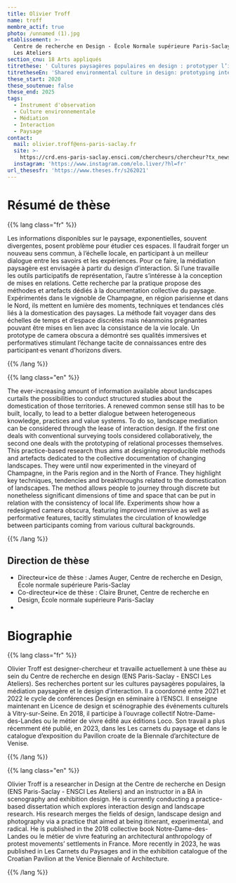 ```yaml
---
title: Olivier Troff
name: troff
membre_actif: true
photo: /unnamed (1).jpg
etablissement: >-
  Centre de recherche en Design - École Normale supérieure Paris-Saclay - ENSCI
  Les Ateliers
section_cnu: 18 Arts appliqués
titrethese: ' Cultures paysagères populaires en design : prototyper l’interaction'
titretheseEn: 'Shared environmental culture in design: prototyping interaction'
these_start: 2020
these_soutenue: false
these_end: 2025
tags:
  - Instrument d'observation
  - Culture environnementale
  - Médiation
  - Interaction
  - Paysage
contact:
  mail: olivier.troff@ens-paris-saclay.fr
  site: >-
    https://crd.ens-paris-saclay.ensci.com/chercheurs/chercheur?tx_news_pi1%5Baction%5D=detail&tx_news_pi1%5Bcontroller%5D=News&tx_news_pi1%5Bnews%5D=32000&cHash=ac063e3f1c78fa37cc98c789750ff9ed
  instagram: 'https://www.instagram.com/elo.liver/?hl=fr'
url_thesesfr: 'https://www.theses.fr/s262021'
---
```


<!-- Supprimer les parties non remplies (supprimer les blocks de lang s'il n'y a pas deux langues). Tu es libre d'ajouter ce que tu veux à cette partie -->

# Résumé de thèse

{{% lang class="fr" %}}

Les informations disponibles sur le paysage, exponentielles, souvent divergentes, posent problème pour étudier ces espaces. Il faudrait forger un nouveau sens commun, à l’échelle locale, en participant à un meilleur dialogue entre les savoirs et les expériences. Pour ce faire, la médiation paysagère est envisagée à partir du design d’interaction. Si l’une travaille les outils participatifs de représentation, l’autre s’intéresse à la conception de mises en relations. Cette recherche par la pratique propose des méthodes et artefacts dédiés à la documentation collective du paysage. Expérimentés dans le vignoble de Champagne, en région parisienne et dans le Nord, ils mettent en lumière des moments, techniques et tendances clés liés à la domestication des paysages. La méthode fait voyager dans des échelles de temps et d’espace discrètes mais néanmoins prégnantes pouvant être mises en lien avec la consistance de la vie locale. Un prototype de camera obscura a démontré ses qualités immersives et performatives stimulant l’échange tacite de connaissances entre des participant·es venant d’horizons divers.

{{% /lang %}}

{{% lang class="en" %}}

The ever-increasing amount of information available about landscapes curtails the possibilities to conduct structured studies about the domestication of those territories. A renewed common sense still has to be built, locally, to lead to a better dialogue between heterogeneous knowledge, practices and value systems. To do so, landscape mediation can be considered through the lease of interaction design. If the first one deals with conventional surveying tools considered collaboratively, the second one deals with the prototyping of relational processes themselves. This practice-based research thus aims at designing reproducible methods and artefacts dedicated to the collective documentation of changing landscapes. They were until now experimented in the vineyard of Champagne, in the Paris region and in the North of France. They highlight key techniques, tendencies and breakthroughs related to the domestication of landscapes. The method allows people to journey through discrete but nonetheless significant dimensions of time and space that can be put in relation with the consistency of local life. Experiments show how a redesigned camera obscura, featuring improved immersive as well as performative features, tacitly stimulates the circulation of knowledge between participants coming from various cultural backgrounds.

{{% /lang %}}

## Direction de thèse

* Directeur•ice de thèse : James Auger, Centre de recherche en Design, École normale supérieure Paris-Saclay
* Co-directeur•ice de thèse : Claire Brunet, Centre de recherche en Design, École normale supérieure Paris-Saclay
*


# Biographie

{{% lang class="fr" %}}

Olivier Troff est designer-chercheur et travaille actuellement à une thèse au sein du Centre de recherche en design (ENS Paris-Saclay - ENSCI Les Ateliers). Ses recherches portent sur les cultures paysagères populaires, la médiation paysagère et le design d’interaction. Il a coordonné entre 2021 et 2022 le cycle de conférences Design en séminaire à l’ENSCI. Il enseigne maintenant en Licence de design et scénographie des événements culturels à Vitry-sur-Seine. En 2018, il participe à l’ouvrage collectif Notre-Dame-des-Landes ou le métier de vivre édité aux éditions Loco. Son travail a plus récemment été publié, en 2023, dans les Les carnets du paysage et dans le catalogue d’exposition du Pavillon croate de la Biennale d’architecture de Venise.

{{% /lang %}}

{{% lang class="en" %}}

Olivier Troff is a researcher in Design at the Centre de recherche en Design (ENS Paris-Saclay - ENSCI Les Ateliers) and an instructor in a BA in scenography and exhibition design. He is currently conducting a practice-based dissertation which explores interaction design and landscape research. His research merges the fields of design, landscape design and photography via a practice that aimed at being itinerant, experimental, and radical. He is published in the 2018 collective book Notre-Dame-des-Landes ou le métier de vivre featuring an architectural anthropology of protest movements’ settlements in France. More recently in 2023, he was published in Les Carnets du Paysages and in the exhibition catalogue of the Croatian Pavilion at the Venice Biennale of Architecture.

{{% /lang %}}
